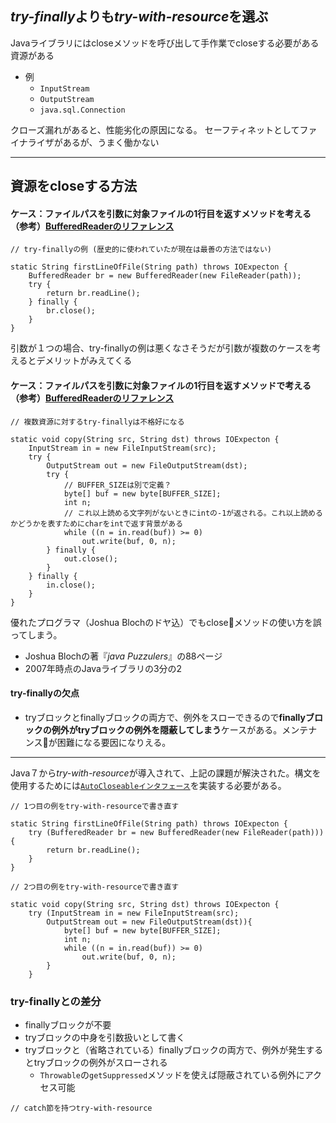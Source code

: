 ## *try-finally*よりも*try-with-resource*を選ぶ

Javaライブラリにはcloseメソッドを呼び出して手作業でcloseする必要がある資源がある
- 例
    - `InputStream`
    - `OutputStream`
    - `java.sql.Connection`

クローズ漏れがあると、性能劣化の原因になる。
セーフティネットとしてファイナライザがあるが、うまく働かない

---
## 資源をcloseする方法
#### ケース：ファイルパスを引数に対象ファイルの1行目を返すメソッドを考える（参考）[BufferedReaderのリファレンス](https://docs.oracle.com/javase/jp/8/docs/api/java/io/BufferedReader.html)

```
// try-finallyの例 (歴史的に使われていたが現在は最善の方法ではない)

static String firstLineOfFile(String path) throws IOExpecton {
    BufferedReader br = new BufferedReader(new FileReader(path));
    try {
        return br.readLine();
    } finally {
        br.close();
    }
}

```
引数が１つの場合、try-finallyの例は悪くなさそうだが引数が複数のケースを考えるとデメリットがみえてくる

#### ケース：ファイルパスを引数に対象ファイルの1行目を返すメソッドで考える（参考）[BufferedReaderのリファレンス](https://docs.oracle.com/javase/jp/8/docs/api/java/io/BufferedReader.html)

```
// 複数資源に対するtry-finallyは不格好になる

static void copy(String src, String dst) throws IOExpecton {
    InputStream in = new FileInputStream(src);
    try {
        OutputStream out = new FileOutputStream(dst);
        try {
            // BUFFER_SIZEは別で定義？
            byte[] buf = new byte[BUFFER_SIZE];
            int n;
            // これ以上読める文字列がないときにintの-1が返される。これ以上読めるかどうかを表すためにcharをintで返す背景がある
            while ((n = in.read(buf)) >= 0)
                out.write(buf, 0, n);
        } finally {
            out.close();
        }
    } finally {
        in.close();
    }
}

```

優れたプログラマ（Joshua Blochのドヤ込）でもcloseメソッドの使い方を誤ってしまう。
- Joshua Blochの著『*java Puzzulers*』の88ページ
- 2007年時点のJavaライブラリの3分の2

#### try-finallyの欠点
- tryブロックとfinallyブロックの両方で、例外をスローできるので**finallyブロックの例外がtryブロックの例外を隠蔽してしまう**ケースがある。メンテナンスが困難になる要因になりえる。
---

Java７から*try-with-resource*が導入されて、上記の課題が解決された。構文を使用するためには[`AutoCloseableインタフェース`](https://docs.oracle.com/javase/jp/8/docs/api/java/lang/AutoCloseable.html)を実装する必要がある。

```
// 1つ目の例をtry-with-resourceで書き直す

static String firstLineOfFile(String path) throws IOExpecton { 
    try (BufferedReader br = new BufferedReader(new FileReader(path))) {
        return br.readLine();
    } 
}

```

```
// 2つ目の例をtry-with-resourceで書き直す

static void copy(String src, String dst) throws IOExpecton { 
    try (InputStream in = new FileInputStream(src);
        OutputStream out = new FileOutputStream(dst)){
            byte[] buf = new byte[BUFFER_SIZE];
            int n;
            while ((n = in.read(buf)) >= 0)
                out.write(buf, 0, n);
        }
    }

```
### try-finallyとの差分
- finallyブロックが不要
- tryブロックの中身を引数扱いとして書く
- tryブロックと（省略されている）finallyブロックの両方で、例外が発生するとtryブロックの例外がスローされる
    - `Throwable`の`getSuppressed`メソッドを使えば隠蔽されている例外にアクセス可能

```
// catch節を持つtry-with-resource

```
